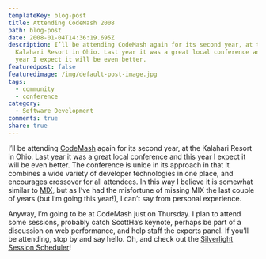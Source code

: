 ```yaml
---
templateKey: blog-post
title: Attending CodeMash 2008
path: blog-post
date: 2008-01-04T14:36:19.695Z
description: I’ll be attending CodeMash again for its second year, at the
  Kalahari Resort in Ohio. Last year it was a great local conference and this
  year I expect it will be even better.
featuredpost: false
featuredimage: /img/default-post-image.jpg
tags:
  - community
  - conference
category:
  - Software Development
comments: true
share: true
---
```

<!--StartFragment-->

I’ll be attending [CodeMash](http://www.codemash.org/) again for its second year, at the Kalahari Resort in Ohio. Last year it was a great local conference and this year I expect it will be even better. The conference is uniqe in its approach in that it combines a wide variety of developer technologies in one place, and encourages crossover for all attendees. In this way I believe it is somewhat similar to [MIX](http://visitmix.com/), but as I’ve had the misfortune of missing MIX the last couple of years (but I’m going this year!), I can’t say from personal experience.

Anyway, I’m going to be at CodeMash just on Thursday. I plan to attend some sessions, probably catch ScottHa’s keynote, perhaps be part of a discussion on web performance, and help staff the experts panel. If you’ll be attending, stop by and say hello. Oh, and check out the [Silverlight Session Scheduler](http://www.codemash.org/sessionscheduler)!

<!--EndFragment-->